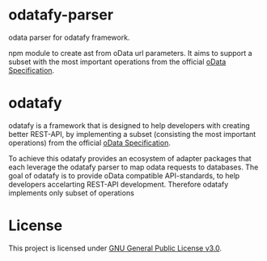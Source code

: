 # odatafy-parser
odata parser for odatafy framework.

npm module to create ast from oData url parameters. It aims to support a subset with the most important operations from the official [oData Specification](http://docs.oasis-open.org/odata/odata/v4.01/odata-v4.01-part2-url-conventions.html#sec_Introduction).

# odatafy

odatafy is a framework that is designed to help developers with creating better REST-API, by implementing a subset (consisting the most important operations) from the official [oData Specification](http://docs.oasis-open.org/odata/odata/v4.01/odata-v4.01-part2-url-conventions.html#sec_Introduction).

To achieve this odatafy provides an ecosystem of adapter packages that each leverage the odatafy parser to map odata requests to databases. The goal of odatafy is to provide oData compatible API-standards, to help developers accelarting REST-API development. Therefore odatafy implements only subset of operations

# License

This project is licensed under [GNU General Public License v3.0](https://choosealicense.com/licenses/gpl-3.0/).


